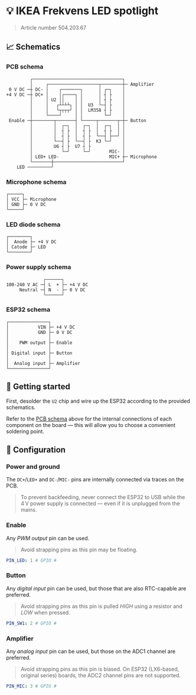 # 💡 IKEA Frekvens LED spotlight

> Article number 504.203.67

## 📈 Schematics

### PCB schema

```text
         ┌──────────────────────────────────┐
         │     ┌───────────────────┬────────┼─ Amplifier
 0 V DC ─┼ DC- │    ┌───────┐      │ ┌─┐    │
+4 V DC ─┼ DC+ │    │┌────┐ │      │ ┤ ├    │
         │     │ U2 ││    │ │      │ ┤ ├    │
         │     │   ┌┴┴┴┴┐ │ │  U3  └─┤ ├    │
         │     │   └┬┬┬┬┘ │ │  LM358 ┤ ├    │
         │     └────┘     │ │        └─┘    │
 Enable ─┼────────┬───────┤ └─────┬───────┬─┼─ Button
         │        │  ┌─┐  │  ┌─┐  │  ┌─┐  │ │
         │        │  ┤ ├  │  ┤ ├  │  ┤ ├  │ │
         │        │  ┤ ├  │  ┤ ├  └──┤ ├──┘ │
         │        └──┤ ├  └──┤ ├  K3 └─┘    │
         │        U6 ┤ ├  U7 ┤ ├            │
         │           └─┘     └─┘       MIC- │
         │ LED+ LED-                   MIC+ ┼─ Microphone
         └───────┼──────────────────────────┘
    LED ─────────┘
```

### Microphone schema

```text
┌─────┐
│ VCC ├─ Microphone
│ GND ├─ 0 V DC
└─────┘
```

### LED diode schema

```text
┌────────┐
│  Anode ├─ +4 V DC
│ Catode ├─ LED
└────────┘
```

### Power supply schema

```text
              ┌──────┐
100-240 V AC ─┤ L  + ├─ +4 V DC
     Neutral ─┤ N  - ├─ 0 V DC
              └──────┘
```

### ESP32 schema

```text
┌───────────────┐
│           VIN ├─ +4 V DC
│           GND ├─ 0 V DC
│               │
│    PWM output ├─ Enable
│               │
│ Digital input ├─ Button
│               │
│  Analog input ├─ Amplifier
└───────────────┘
```

## 🚀 Getting started

First, desolder the `U2` chip and wire up the ESP32 according to the provided schematics.

Refer to the [PCB schema](#pcb-schema) above for the internal connections of each component on the board — this will allow you to choose a convenient soldering point.

## 🔧 Configuration

### Power and ground

The `DC+`/`LED+` and `DC-`/`MIC-` pins are internally connected via traces on the PCB.

> To prevent backfeeding, never connect the ESP32 to USB while the 4 V power supply is connected — even if it is unplugged from the mains.

### Enable

Any *PWM output* pin can be used.

> Avoid strapping pins as this pin may be floating.

```yaml
PIN_LED: 1 # GPIO #
```

### Button

Any *digital input* pin can be used, but those that are also RTC-capable are preferred.

> Avoid strapping pins as this pin is pulled *HIGH* using a resistor and *LOW* when pressed.

```yaml
PIN_SW1: 2 # GPIO #
```

### Amplifier

Any *analog input* pin can be used, but those on the ADC1 channel are preferred.

> Avoid strapping pins as this pin is biased. On ESP32 (LX6-based, original series) boards, the ADC2 channel pins are not supported.

```yaml
PIN_MIC: 3 # GPIO #
```
